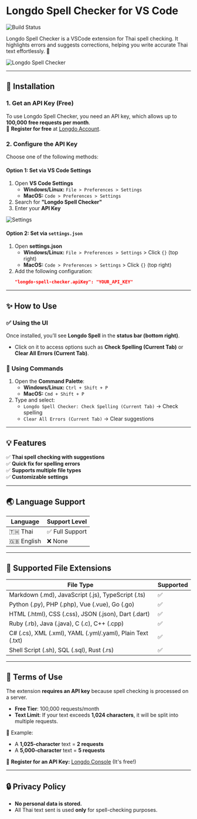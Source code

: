 # Longdo Spell Checker for VS Code 

![Build Status](https://github.com/MetamediaTechnology/vscode-longdo-spell/actions/workflows/node.js.yml/badge.svg)

Longdo Spell Checker is a VSCode extension for Thai spell checking. It highlights errors and suggests corrections, helping you write accurate Thai text effortlessly. 🚀

![Longdo Spell Checker](https://raw.githubusercontent.com/MetamediaTechnology/vscode-longdo-spell/main/docs/preview.gif)

---  

## 🔧 Installation  

### 1. Get an API Key (Free)  
To use Longdo Spell Checker, you need an API key, which allows up to **100,000 free requests per month**.  
🔗 **Register for free** at [Longdo Account](https://map.longdo.com/console/).  

### 2. Configure the API Key  
Choose one of the following methods:  

#### **Option 1: Set via VS Code Settings**  
1. Open **VS Code Settings**  
   - **Windows/Linux:** `File > Preferences > Settings`  
   - **MacOS:** `Code > Preferences > Settings`  
2. Search for **"Longdo Spell Checker"**  
3. Enter your **API Key**  

![Settings](https://raw.githubusercontent.com/MetamediaTechnology/vscode-longdo-spell/main/docs/setup_1.png)  

#### **Option 2: Set via `settings.json`**  
1. Open **settings.json**  
   - **Windows/Linux:** `File > Preferences > Settings` > Click `{}` (top right)  
   - **MacOS:** `Code > Preferences > Settings` > Click `{}` (top right)  
2. Add the following configuration:  
   ```json
   "longdo-spell-checker.apiKey": "YOUR_API_KEY"
   ```  

---  

## ✨ How to Use  

### ✅ **Using the UI**  
Once installed, you’ll see **Longdo Spell** in the **status bar (bottom right)**.  
- Click on it to access options such as **Check Spelling (Current Tab)** or **Clear All Errors (Current Tab)**.  

### 🎯 **Using Commands**  
1. Open the **Command Palette**:  
   - **Windows/Linux:** `Ctrl + Shift + P`  
   - **MacOS:** `Cmd + Shift + P`  
2. Type and select:  
   - `Longdo Spell Checker: Check Spelling (Current Tab)` → Check spelling  
   - `Clear All Errors (Current Tab)` → Clear suggestions  

---

## 💡 Features  

✅ **Thai spell checking with suggestions**  
✅ **Quick fix for spelling errors**  
✅ **Supports multiple file types**  
✅ **Customizable settings**  

---

## 🌏 Language Support  

| Language | Support Level |
|----------|--------------|
| 🇹🇭 Thai  | ✅ Full Support |
| 🇬🇧 English | ❌ None |

---

## 📂 Supported File Extensions  

| File Type  | Supported |
|------------|-----------|
| Markdown (.md), JavaScript (.js), TypeScript (.ts) | ✅ |
| Python (.py), PHP (.php), Vue (.vue), Go (.go) | ✅ |
| HTML (.html), CSS (.css), JSON (.json), Dart (.dart) | ✅ |
| Ruby (.rb), Java (.java), C (.c), C++ (.cpp) | ✅ |
| C# (.cs), XML (.xml), YAML (.yml/.yaml), Plain Text (.txt) | ✅ |
| Shell Script (.sh), SQL (.sql), Rust (.rs) | ✅ |

---

## 📜 Terms of Use  

The extension **requires an API key** because spell checking is processed on a server.  
- **Free Tier**: 100,000 requests/month  
- **Text Limit**: If your text exceeds **1,024 characters**, it will be split into multiple requests.  

📌 Example:  
- A **1,025-character** text = **2 requests**  
- A **5,000-character** text = **5 requests**  

🔗 **Register for an API Key:** [Longdo Console](https://map.longdo.com/console/) (It's free!)  

---

## 🔒 Privacy Policy  

- **No personal data is stored.**  
- All Thai text sent is used **only** for spell-checking purposes.  
